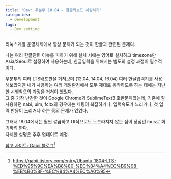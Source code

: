```yaml
---
title: "Dev: 우분투 18.04 - 한글키보드 세팅하기"
categories:
  - Development
tags:
  - Dev_setting
---
```


리눅스계열 운영체제에서 항상 문제가 되는 것이 한글과 관련된 문제다.

나는 여러 한글관련 이슈를 피하기 위해 설치 시에는 영어로 설치하고 timezone만 Asia/Seoul로 설정하여 사용하는데, 한글입력을 위해서는 별도의 설정 과정이 필수적이다.

<!--more-->

우분투의 여러 LTS배포판을 거쳐보며 (12.04, 14.04, 16.04) 여러 한글입력기를 사용해보았지만 내가 사용하는 여러 개발환경에서 모두 제대로 동작하도록 하는 데에는 지난한 시행착오의 과정을 거쳐야 했었다.  
그 중 가장 난감한 것이 Google Chrome과 SublimeText3 호환문제였는데, 기존에 잘 사용하던 nabi, uim, fcitx의 경우에는 세팅이 복잡하거나, 입력속도가 느리거나, 첫 입력 반응이 느리거나 하는 등의 문제가 있었다.

그래서 18.04에서는 훨씬 깔끔하고 UI적으로도 도드라지지 않는 점이 장점인 ibus로 회귀하려 한다.  
자세한 설명은 추후 업데이트 예정.

[참고 사이트: Gabii 블로그](https://gabii.tistory.com/entry/Ubuntu-1804-LTS-%ED%95%9C%EA%B8%80-%EC%84%A4%EC%B9%98-%EB%B0%8F-%EC%84%A4%EC%A0%95)[^1]

[^1]: https://gabii.tistory.com/entry/Ubuntu-1804-LTS-%ED%95%9C%EA%B8%80-%EC%84%A4%EC%B9%98-%EB%B0%8F-%EC%84%A4%EC%A0%95
